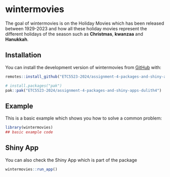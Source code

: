 
<!-- README.md is generated from README.Rmd. Please edit that file -->

# wintermovies

<!-- badges: start -->
<!-- badges: end -->

The goal of wintermovies is on the Holiday Movies which has been
released between 1929-2023 and how all these holiday movies represent
the different holidays of the season such as **Christmas**, **kwanzaa**
and **Hanukkah**.

## Installation

You can install the development version of wintermovies from
[GitHub](https://github.com/ETC5523-2024/assignment-4-packages-and-shiny-apps-dulith4/tree/main/wintermovies)
with:

``` r
remotes::install_github("ETC5523-2024/assignment-4-packages-and-shiny-apps-dulith4", subdir = "wintermovies")
```

``` r
# install.packages("pak")
pak::pak("ETC5523-2024/assignment-4-packages-and-shiny-apps-dulith4")
```

## Example

This is a basic example which shows you how to solve a common problem:

``` r
library(wintermovies)
## basic example code
```

## Shiny App

You can also check the Shiny App which is part of the package

``` r
wintermovies::run_app()
```
